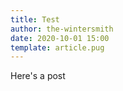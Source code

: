 ```yaml
---
title: Test
author: the-wintersmith
date: 2020-10-01 15:00
template: article.pug
---
```


Here's a post
